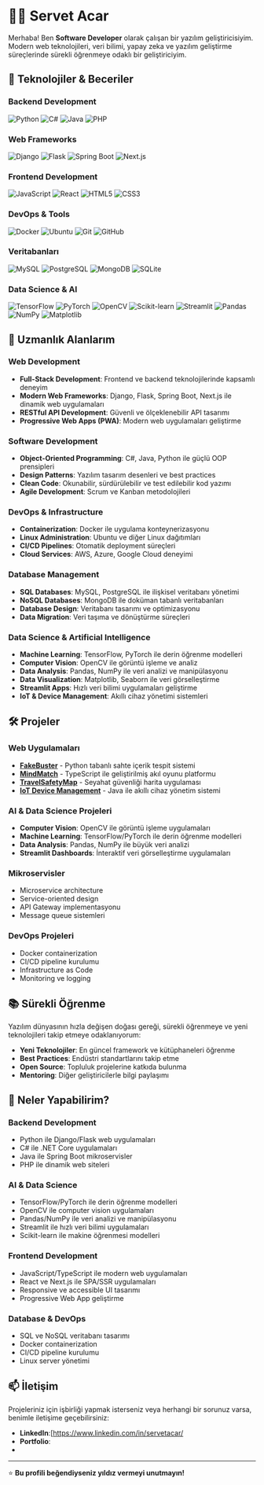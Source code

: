 # 👨‍💻 Servet Acar

Merhaba! Ben **Software Developer** olarak çalışan bir yazılım geliştiricisiyim. Modern web teknolojileri, veri bilimi, yapay zeka ve yazılım geliştirme süreçlerinde sürekli öğrenmeye odaklı bir geliştiriciyim.

## 🚀 Teknolojiler & Beceriler

### **Backend Development**
![Python](https://img.shields.io/badge/Python-3776AB?style=for-the-badge&logo=python&logoColor=white)
![C#](https://img.shields.io/badge/C%23-239120?style=for-the-badge&logo=c-sharp&logoColor=white)
![Java](https://img.shields.io/badge/Java-ED8B00?style=for-the-badge&logo=openjdk&logoColor=white)
![PHP](https://img.shields.io/badge/PHP-777BB4?style=for-the-badge&logo=php&logoColor=white)

### **Web Frameworks**
![Django](https://img.shields.io/badge/Django-092E20?style=for-the-badge&logo=django&logoColor=white)
![Flask](https://img.shields.io/badge/Flask-000000?style=for-the-badge&logo=flask&logoColor=white)
![Spring Boot](https://img.shields.io/badge/Spring_Boot-6DB33F?style=for-the-badge&logo=spring-boot&logoColor=white)
![Next.js](https://img.shields.io/badge/Next.js-000000?style=for-the-badge&logo=next.js&logoColor=white)

### **Frontend Development**
![JavaScript](https://img.shields.io/badge/JavaScript-F7DF1E?style=for-the-badge&logo=javascript&logoColor=black)
![React](https://img.shields.io/badge/React-20232A?style=for-the-badge&logo=react&logoColor=61DAFB)
![HTML5](https://img.shields.io/badge/HTML5-E34F26?style=for-the-badge&logo=html5&logoColor=white)
![CSS3](https://img.shields.io/badge/CSS3-1572B6?style=for-the-badge&logo=css3&logoColor=white)

### **DevOps & Tools**
![Docker](https://img.shields.io/badge/Docker-2496ED?style=for-the-badge&logo=docker&logoColor=white)
![Ubuntu](https://img.shields.io/badge/Ubuntu-E95420?style=for-the-badge&logo=ubuntu&logoColor=white)
![Git](https://img.shields.io/badge/Git-F05032?style=for-the-badge&logo=git&logoColor=white)
![GitHub](https://img.shields.io/badge/GitHub-100000?style=for-the-badge&logo=github&logoColor=white)

### **Veritabanları**
![MySQL](https://img.shields.io/badge/MySQL-4479A1?style=for-the-badge&logo=mysql&logoColor=white)
![PostgreSQL](https://img.shields.io/badge/PostgreSQL-316192?style=for-the-badge&logo=postgresql&logoColor=white)
![MongoDB](https://img.shields.io/badge/MongoDB-4EA94B?style=for-the-badge&logo=mongodb&logoColor=white)
![SQLite](https://img.shields.io/badge/SQLite-07405E?style=for-the-badge&logo=sqlite&logoColor=white)

### **Data Science & AI**
![TensorFlow](https://img.shields.io/badge/TensorFlow-FF6F00?style=for-the-badge&logo=tensorflow&logoColor=white)
![PyTorch](https://img.shields.io/badge/PyTorch-EE4C2C?style=for-the-badge&logo=pytorch&logoColor=white)
![OpenCV](https://img.shields.io/badge/OpenCV-5C3EE8?style=for-the-badge&logo=opencv&logoColor=white)
![Scikit-learn](https://img.shields.io/badge/scikit--learn-F7931E?style=for-the-badge&logo=scikit-learn&logoColor=white)
![Streamlit](https://img.shields.io/badge/Streamlit-FF4B4B?style=for-the-badge&logo=streamlit&logoColor=white)
![Pandas](https://img.shields.io/badge/Pandas-150458?style=for-the-badge&logo=pandas&logoColor=white)
![NumPy](https://img.shields.io/badge/NumPy-013243?style=for-the-badge&logo=numpy&logoColor=white)
![Matplotlib](https://img.shields.io/badge/Matplotlib-11557C?style=for-the-badge&logo=matplotlib&logoColor=white)

## 💼 Uzmanlık Alanlarım

### **Web Development**
- **Full-Stack Development**: Frontend ve backend teknolojilerinde kapsamlı deneyim
- **Modern Web Frameworks**: Django, Flask, Spring Boot, Next.js ile dinamik web uygulamaları
- **RESTful API Development**: Güvenli ve ölçeklenebilir API tasarımı
- **Progressive Web Apps (PWA)**: Modern web uygulamaları geliştirme

### **Software Development**
- **Object-Oriented Programming**: C#, Java, Python ile güçlü OOP prensipleri
- **Design Patterns**: Yazılım tasarım desenleri ve best practices
- **Clean Code**: Okunabilir, sürdürülebilir ve test edilebilir kod yazımı
- **Agile Development**: Scrum ve Kanban metodolojileri

### **DevOps & Infrastructure**
- **Containerization**: Docker ile uygulama konteynerizasyonu
- **Linux Administration**: Ubuntu ve diğer Linux dağıtımları
- **CI/CD Pipelines**: Otomatik deployment süreçleri
- **Cloud Services**: AWS, Azure, Google Cloud deneyimi

### **Database Management**
- **SQL Databases**: MySQL, PostgreSQL ile ilişkisel veritabanı yönetimi
- **NoSQL Databases**: MongoDB ile doküman tabanlı veritabanları
- **Database Design**: Veritabanı tasarımı ve optimizasyonu
- **Data Migration**: Veri taşıma ve dönüştürme süreçleri

### **Data Science & Artificial Intelligence**
- **Machine Learning**: TensorFlow, PyTorch ile derin öğrenme modelleri
- **Computer Vision**: OpenCV ile görüntü işleme ve analiz
- **Data Analysis**: Pandas, NumPy ile veri analizi ve manipülasyonu
- **Data Visualization**: Matplotlib, Seaborn ile veri görselleştirme
- **Streamlit Apps**: Hızlı veri bilimi uygulamaları geliştirme
- **IoT & Device Management**: Akıllı cihaz yönetimi sistemleri

## 🛠️ Projeler

### **Web Uygulamaları**
- **[FakeBuster](https://github.com/YOUR_USERNAME/fakebuster)** - Python tabanlı sahte içerik tespit sistemi
- **[MindMatch](https://github.com/YOUR_USERNAME/mindmatch)** - TypeScript ile geliştirilmiş akıl oyunu platformu
- **[TravelSafetyMap](https://github.com/YOUR_USERNAME/TravelSafetyMap)** - Seyahat güvenliği harita uygulaması
- **[IoT Device Management](https://github.com/YOUR_USERNAME/iot-device-management)** - Java ile akıllı cihaz yönetim sistemi

### **AI & Data Science Projeleri**
- **Computer Vision**: OpenCV ile görüntü işleme uygulamaları
- **Machine Learning**: TensorFlow/PyTorch ile derin öğrenme modelleri
- **Data Analysis**: Pandas, NumPy ile büyük veri analizi
- **Streamlit Dashboards**: İnteraktif veri görselleştirme uygulamaları

### **Mikroservisler**
- Microservice architecture
- Service-oriented design
- API Gateway implementasyonu
- Message queue sistemleri

### **DevOps Projeleri**
- Docker containerization
- CI/CD pipeline kurulumu
- Infrastructure as Code
- Monitoring ve logging

## 📚 Sürekli Öğrenme

Yazılım dünyasının hızla değişen doğası gereği, sürekli öğrenmeye ve yeni teknolojileri takip etmeye odaklanıyorum:

- **Yeni Teknolojiler**: En güncel framework ve kütüphaneleri öğrenme
- **Best Practices**: Endüstri standartlarını takip etme
- **Open Source**: Topluluk projelerine katkıda bulunma
- **Mentoring**: Diğer geliştiricilerle bilgi paylaşımı

## 🌟 Neler Yapabilirim?

### **Backend Development**
- Python ile Django/Flask web uygulamaları
- C# ile .NET Core uygulamaları
- Java ile Spring Boot mikroservisler
- PHP ile dinamik web siteleri

### **AI & Data Science**
- TensorFlow/PyTorch ile derin öğrenme modelleri
- OpenCV ile computer vision uygulamaları
- Pandas/NumPy ile veri analizi ve manipülasyonu
- Streamlit ile hızlı veri bilimi uygulamaları
- Scikit-learn ile makine öğrenmesi modelleri

### **Frontend Development**
- JavaScript/TypeScript ile modern web uygulamaları
- React ve Next.js ile SPA/SSR uygulamaları
- Responsive ve accessible UI tasarımı
- Progressive Web App geliştirme

### **Database & DevOps**
- SQL ve NoSQL veritabanı tasarımı
- Docker containerization
- CI/CD pipeline kurulumu
- Linux server yönetimi

## 📫 İletişim

Projeleriniz için işbirliği yapmak isterseniz veya herhangi bir sorunuz varsa, benimle iletişime geçebilirsiniz:

- **LinkedIn**:[https://www.linkedin.com/in/servetacar/
- **Portfolio**:
- 
---

⭐ **Bu profili beğendiyseniz yıldız vermeyi unutmayın!**
